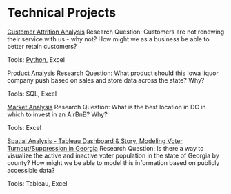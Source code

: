 # Technical Projects

[Customer Attrition Analysis](https://github.com/dkrasner-debug/technicalprojects/files/10329717/Customer.Attrition.-.Where.to.Focus.pdf)
Research Question: Customers are not renewing their service with us - why not? How might we as a business be able to better retain customers?

Tools: [Python](https://github.com/dkrasner-debug/technicalprojects/blob/9d5625b98a1e103113b08ba6e0ba5625cf31b5d1/CustomerAttrition_PreparatoryNotebook.ipynb), Excel


[Product Analysis](https://github.com/dkrasner-debug/technicalprojects/files/10329719/Krasner_IowaLiquorStores_Presentation.SQL.Excel.pdf)
Research Question: What product should this Iowa liquor company push based on sales and store data across the state? Why?

Tools: SQL, Excel


[Market Analysis](https://github.com/dkrasner-debug/technicalprojects/files/10329720/Krasner_AirBnB_Presentation.Excel.pdf)
Research Question: What is the best location in DC in which to invest in an AirBnB? Why?

Tools: Excel


[Spatial Analysis - Tableau Dashboard & Story, Modeling Voter Turnout/Suppression in Georgia](https://prod-useast-a.online.tableau.com/#/site/dkpersonal/workbooks/819610/views)
Research Question: Is there a way to visualize the active and inactive voter population in the state of Georgia by county? How might we be able to model this information based on publicly accessible data?

Tools: Tableau, Excel
